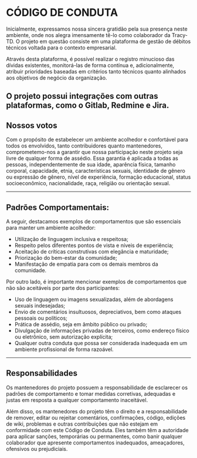 # CÓDIGO DE CONDUTA

Inicialmente, expressamos nossa sincera gratidão pela sua presença neste ambiente, onde nos alegra imensamente tê-lo como colaborador da Tracy-TD. O projeto em questão consiste em uma plataforma de gestão de débitos técnicos voltada para o contexto empresarial.

Através desta plataforma, é possível realizar o registro minucioso das dívidas existentes, monitorá-las de forma contínua e, adicionalmente, atribuir prioridades baseadas em critérios tanto técnicos quanto alinhados aos objetivos de negócio da organização.

O projeto possui integrações com outras plataformas, como o Gitlab, Redmine e Jira.
---
 
## **Nossos votos**
 
Com o propósito de estabelecer um ambiente acolhedor e confortável para todos os envolvidos, tanto contribuidores quanto mantenedores, comprometemo-nos a garantir que nossa participação neste projeto seja livre de qualquer forma de assédio. Essa garantia é aplicada a todas as pessoas, independentemente de sua idade, aparência física, tamanho corporal, capacidade, etnia, características sexuais, identidade de gênero ou expressão de gênero, nível de experiência, formação educacional, status socioeconômico, nacionalidade, raça, religião ou orientação sexual.

---


## **Padrões Comportamentais:**

A seguir, destacamos exemplos de comportamentos que são essenciais para manter um ambiente acolhedor:


* Utilização de linguagem inclusiva e respeitosa;
* Respeito pelos diferentes pontos de vista e níveis de experiência;
* Aceitação de críticas construtivas com elegância e maturidade;
* Priorização do bem-estar da comunidade;
* Manifestação de empatia para com os demais membros da comunidade.

Por outro lado, é importante mencionar exemplos de comportamentos que não são aceitáveis por parte dos participantes:

* Uso de linguagem ou imagens sexualizadas, além de abordagens sexuais indesejadas;
* Envio de comentários insultuosos, depreciativos, bem como ataques pessoais ou políticos;
* Prática de assédio, seja em âmbito público ou privado;
* Divulgação de informações privadas de terceiros, como endereço físico ou eletrônico, sem autorização explícita;
* Qualquer outra conduta que possa ser considerada inadequada em um ambiente profissional de forma razoável.

---
 
## **Responsabilidades**

Os mantenedores do projeto possuem a responsabilidade de esclarecer os padrões de comportamento e tomar medidas corretivas, adequadas e justas em resposta a qualquer comportamento inaceitável.

Além disso, os mantenedores do projeto têm o direito e a responsabilidade de remover, editar ou rejeitar comentários, confirmações, código, edições de wiki, problemas e outras contribuições que não estejam em conformidade com este Código de Conduta. Eles também têm a autoridade para aplicar sanções, temporárias ou permanentes, como banir qualquer colaborador que apresente comportamentos inadequados, ameaçadores, ofensivos ou prejudiciais.